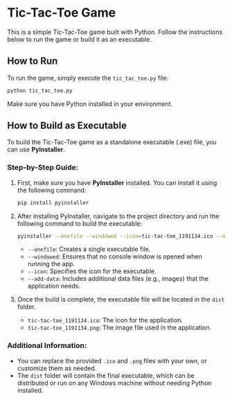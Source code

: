 # Tic-Tac-Toe Game

This is a simple Tic-Tac-Toe game built with Python. Follow the instructions below to run the game or build it as an executable.

## How to Run

To run the game, simply execute the `tic_tac_toe.py` file:

```bash
python tic_tac_toe.py
```

Make sure you have Python installed in your environment.

## How to Build as Executable

To build the Tic-Tac-Toe game as a standalone executable (.exe) file, you can use **PyInstaller**.

### Step-by-Step Guide:

1. First, make sure you have **PyInstaller** installed. You can install it using the following command:

    ```bash
    pip install pyinstaller
    ```

2. After installing PyInstaller, navigate to the project directory and run the following command to build the executable:

    ```bash
    pyinstaller --onefile --windowed --icon=tic-tac-toe_1191134.ico --add-data "tic-tac-toe_1191134.png;." tic_tac_toe.py
    ```

    - `--onefile`: Creates a single executable file.
    - `--windowed`: Ensures that no console window is opened when running the app.
    - `--icon`: Specifies the icon for the executable.
    - `--add-data`: Includes additional data files (e.g., images) that the application needs.

3. Once the build is complete, the executable file will be located in the `dist` folder.

    - `tic-tac-toe_1191134.ico`: The icon for the application.
    - `tic-tac-toe_1191134.png`: The image file used in the application.

### Additional Information:

- You can replace the provided `.ico` and `.png` files with your own, or customize them as needed.
- The `dist` folder will contain the final executable, which can be distributed or run on any Windows machine without needing Python installed.
